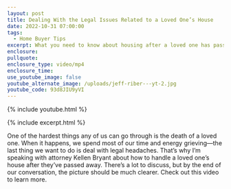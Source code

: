 ```yaml
---
layout: post
title: Dealing With the Legal Issues Related to a Loved One’s House
date: 2022-10-31 07:00:00
tags:
  - Home Buyer Tips
excerpt: What you need to know about housing after a loved one has passed away.
enclosure:
pullquote:
enclosure_type: video/mp4
enclosure_time:
use_youtube_image: false
youtube_alternate_image: /uploads/jeff-riber---yt-2.jpg
youtube_code: 93d8JIU9yVI
---
```

{% include youtube.html %}

{% include excerpt.html %}

One of the hardest things any of us can go through is the death of a loved one. When it happens, we spend most of our time and energy grieving—the last thing we want to do is deal with legal headaches. That’s why I’m speaking with attorney Kellen Bryant about how to handle a loved one’s house after they’ve passed away. There’s a lot to discuss, but by the end of our conversation, the picture should be much clearer. Check out this video to learn more.